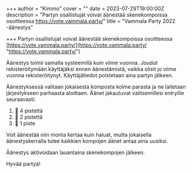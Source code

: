 +++
author = "Kimmo"
cover = ""
date = 2023-07-29T19:00:00Z
description = "Partyn osallistujat voivat äänestää skenekompoissa osoitteessa https://vote.vammala.party/"
title = "Vammala Party 2022 -äänestys"

+++
Partyn osallistujat voivat äänestää skenekompoissa osoitteessa [https://vote.vammala.party/](https://vote.vammala.party/ "https://vote.vammala.party/")

Äänestys toimii samalla systeemillä kuin viime vuonna. Joudut rekisteröitymään käyttäjäksi ennen äänestämistä, vaikka olisit jo viime vuonna rekisteröitynyt. Käyttäjätiedot poistetaan aina partyn jälkeen.

Äänestyksessä valitaan jokaisesta komposta kolme parasta ja ne laitetaan järjestykseen parhaasta aloittaen. Äänet jakautuvat valitsemillesi entryille seuraavasti:

1. 🏅 4 pistettä
2. 🥈 2 pistettä
3. 🥉 1 piste

Voit äänestää niin monta kertaa kuin haluat, mutta jokaisella äänestyskerralla tulee kaikkien kompojen äänet antaa aina uusiksi.

Äänestys aktivoidaan lauantaina skenekompojen jälkeen.

Hyvää partyä!
